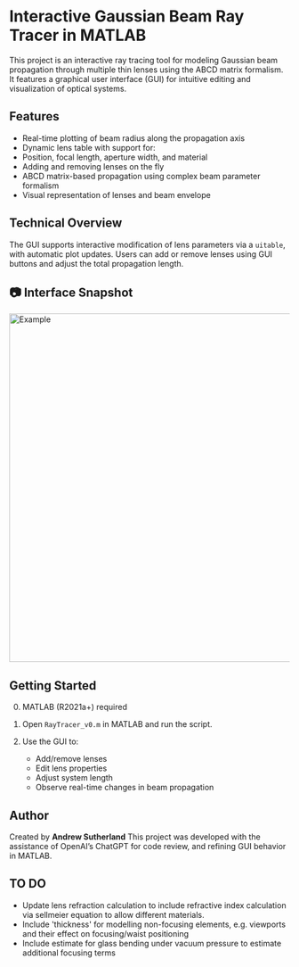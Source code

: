 # Interactive Gaussian Beam Ray Tracer in MATLAB

This project is an interactive ray tracing tool for modeling Gaussian beam propagation through multiple thin lenses using the ABCD matrix formalism. It features a graphical user interface (GUI) for intuitive editing and visualization of optical systems.
##  Features

-  Real-time plotting of beam radius along the propagation axis
-  Dynamic lens table with support for:
  - Position, focal length, aperture width, and material
  - Adding and removing lenses on the fly
- ABCD matrix-based propagation using complex beam parameter formalism
- Visual representation of lenses and beam envelope

##  Technical Overview

The GUI supports interactive modification of lens parameters via a `uitable`, with automatic plot updates. Users can add or remove lenses using GUI buttons and adjust the total propagation length.

## 📷 Interface Snapshot
<img width="1500" height="625" alt="Example" src="https://github.com/user-attachments/assets/964f5f71-6bcc-4fd8-b09c-2a8a33e3cc7f" />

## Getting Started

0. MATLAB (R2021a+) required

1. Open `RayTracer_v0.m` in MATLAB and run the script.

2. Use the GUI to:
    - Add/remove lenses
    - Edit lens properties
    - Adjust system length
    - Observe real-time changes in beam propagation

## Author

Created by **Andrew Sutherland**
This project was developed with the assistance of OpenAI’s ChatGPT for code review, and refining GUI behavior in MATLAB.

## TO DO
- Update lens refraction calculation to include refractive index calculation via sellmeier equation to allow different materials.
- Include 'thickness' for modelling non-focusing elements, e.g. viewports and their effect on focusing/waist positioning
- Include estimate for glass bending under vacuum pressure to estimate additional focusing terms

